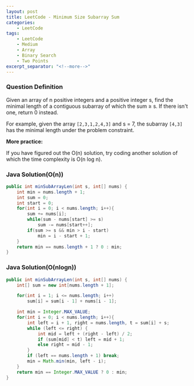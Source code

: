```yaml
---
layout: post
title: LeetCode - Minimum Size Subarray Sum
categories:
    - LeetCode
tags:
    - LeetCode
    - Medium
    - Array
    - Binary Search
    - Two Points
excerpt_separator: "<!--more-->"
---
```


### Question Definition

Given an array of n positive integers and a positive integer s, find the minimal length of a contiguous subarray of which the sum ≥ s. If there isn't one, return 0 instead.
<!--more-->

For example, given the array `[2,3,1,2,4,3]` and s = 7,
the subarray `[4,3]` has the minimal length under the problem constraint.

**More practice:**

If you have figured out the O(n) solution, try coding another solution of which the time complexity is O(n log n).

### Java Solution(O(n))
```java
public int minSubArrayLen(int s, int[] nums) {
    int min = nums.length + 1;
    int sum = 0;
    int start = 0;
    for(int i = 0; i < nums.length; i++){
        sum += nums[i];
        while(sum - nums[start] >= s)
            sum -= nums[start++];
        if(sum >= s && min > i - start)
            min = i - start + 1;
    }
    return min == nums.length + 1 ? 0 : min;
}
```
### Java Solution(O(nlogn))
```java
public int minSubArrayLen(int s, int[] nums) {
    int[] sum = new int[nums.length + 1];

    for(int i = 1; i <= nums.length; i++)
        sum[i] = sum[i - 1] + nums[i - 1];

    int min = Integer.MAX_VALUE;
    for(int i = 0; i < nums.length; i++){
        int left = i + 1, right = nums.length, t = sum[i] + s;
        while (left <= right) {
            int mid = left + (right - left) / 2;
            if (sum[mid] < t) left = mid + 1;
            else right = mid - 1;
        }
        if (left == nums.length + 1) break;
        min = Math.min(min, left - i);
    }
    return min == Integer.MAX_VALUE ? 0 : min;
}
```
